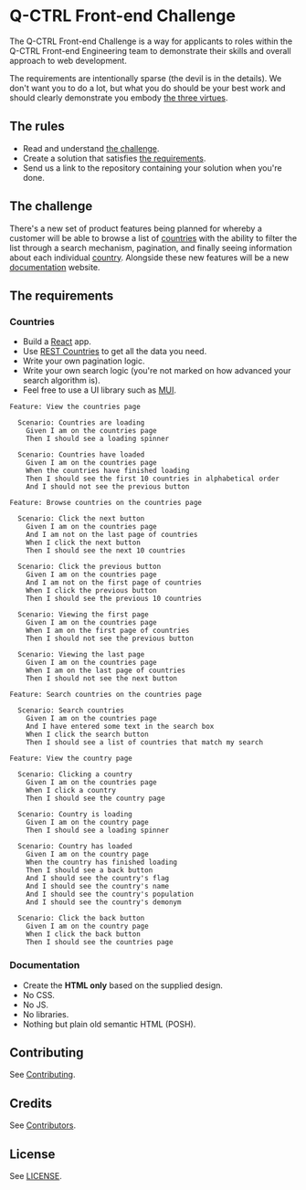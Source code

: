 # Q-CTRL Front-end Challenge

The Q-CTRL Front-end Challenge is a way for applicants to roles within the Q-CTRL Front-end Engineering team to demonstrate their skills and overall approach to web development.

The requirements are intentionally sparse (the devil is in the details). We don't want you to do a lot, but what you do should be your best work and should clearly demonstrate you embody [the three virtues](https://thethreevirtues.com/).

## The rules

- Read and understand [the challenge](#the-challenge).
- Create a solution that satisfies [the requirements](#the-requirements).
- Send us a link to the repository containing your solution when you're done.

## The challenge

There's a new set of product features being planned for whereby a customer will be able to browse a list of [countries](https://github.com/qctrl/front-end-challenge/blob/master/assets/countries.png) with the ability to filter the list through a search mechanism, pagination, and finally seeing information about each individual [country](https://github.com/qctrl/front-end-challenge/blob/master/assets/country.png). Alongside these new features will be a new [documentation](https://github.com/qctrl/front-end-challenge/blob/master/assets/documentation.pdf) website.

## The requirements

### Countries

- Build a [React](https://reactjs.org/) app.
- Use [REST Countries](https://restcountries.com/) to get all the data you need.
- Write your own pagination logic.
- Write your own search logic (you're not marked on how advanced your search algorithm is).
- Feel free to use a UI library such as [MUI](https://mui.com/).

```
Feature: View the countries page

  Scenario: Countries are loading
    Given I am on the countries page
    Then I should see a loading spinner

  Scenario: Countries have loaded
    Given I am on the countries page
    When the countries have finished loading
    Then I should see the first 10 countries in alphabetical order
    And I should not see the previous button

Feature: Browse countries on the countries page

  Scenario: Click the next button
    Given I am on the countries page
    And I am not on the last page of countries
    When I click the next button
    Then I should see the next 10 countries

  Scenario: Click the previous button
    Given I am on the countries page
    And I am not on the first page of countries
    When I click the previous button
    Then I should see the previous 10 countries

  Scenario: Viewing the first page
    Given I am on the countries page
    When I am on the first page of countries
    Then I should not see the previous button

  Scenario: Viewing the last page
    Given I am on the countries page
    When I am on the last page of countries
    Then I should not see the next button

Feature: Search countries on the countries page

  Scenario: Search countries
    Given I am on the countries page
    And I have entered some text in the search box
    When I click the search button
    Then I should see a list of countries that match my search

Feature: View the country page

  Scenario: Clicking a country
    Given I am on the countries page
    When I click a country
    Then I should see the country page

  Scenario: Country is loading
    Given I am on the country page
    Then I should see a loading spinner

  Scenario: Country has loaded
    Given I am on the country page
    When the country has finished loading
    Then I should see a back button
    And I should see the country's flag
    And I should see the country's name
    And I should see the country's population
    And I should see the country's demonym

  Scenario: Click the back button
    Given I am on the country page
    When I click the back button
    Then I should see the countries page
```

### Documentation

- Create the **HTML only** based on the supplied design.
- No CSS.
- No JS.
- No libraries.
- Nothing but plain old semantic HTML (POSH).

## Contributing

See [Contributing](https://github.com/qctrl/.github/blob/master/CONTRIBUTING.md).

## Credits

See [Contributors](https://github.com/qctrl/front-end-challenge/graphs/contributors).

## License

See [LICENSE](https://github.com/qctrl/front-end-challenge/blob/master/LICENSE).
